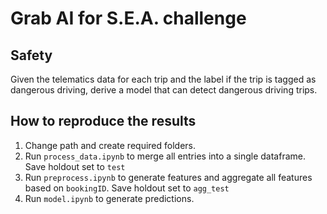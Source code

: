 # Grab AI for S.E.A. challenge
## Safety
Given the telematics data for each trip and the label if the trip is tagged as dangerous driving, derive a model that can detect dangerous driving trips.

## How to reproduce the results
1. Change path and create required folders.
2. Run `process_data.ipynb` to merge all entries into a single dataframe. Save holdout set to `test`
3. Run `preprocess.ipynb` to generate features and aggregate all features based on `bookingID`. Save holdout set to `agg_test`
4. Run `model.ipynb` to generate predictions.